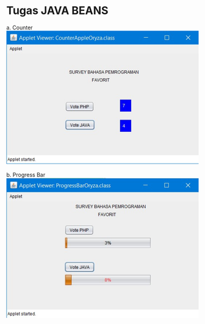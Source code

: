 # Tugas JAVA BEANS

a. Counter </br>
<img src="ss1.jpg">
</br>
</br>
b. Progress Bar </br>
<img src="ss2.jpg">
